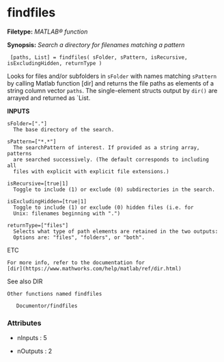 # findfiles

**Filetype:** _MATLAB&reg; function_

**Synopsis:** _Search a directory for filenames matching a pattern_

      
     [paths, List] = findfiles( sFolder, sPattern, isRecursive, isExcludingHidden, returnType )  

Looks for files and/or subfolders in `sFolder` with names matching `sPattern`
by calling Matlab function [dir] and returns the file paths as elements of a
string column vector `paths`. The single-element structs output by `dir()`
are arrayed and returned as `List.

__INPUTS__
      
    sFolder=["."]  
      The base directory of the search.    

    sPattern=["*.*"]  
      The searchPattern of interest. If provided as a string array, patterns
      are searched successively. (The default corresponds to including  all
      files with explicit with explicit file extensions.)

    isRecursive=[true|1]  
      Toggle to include (1) or exclude (0) subdirectories in the search.

    isExcludingHidden=[true|1]  
      Toggle to include (1) or exclude (0) hidden files (i.e. for
      Unix: filenames beginning with ".")

    returnType=["files"]  
      Selects what type of path elements are retained in the two outputs:  
      Options are: "files", "folders", or "both".

ETC

    For more info, refer to the documentation for  
    [dir](https://www.mathworks.com/help/matlab/ref/dir.html)  

See also DIR

    Other functions named findfiles

       Documentor/findfiles


### Attributes


- nInputs : 5

- nOutputs : 2
